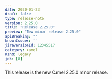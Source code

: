 ```yaml
---
date: 2020-01-23
draft: false 
type: release-note
version: 2.25.0
title: "Release 2.25.0"
preview: "New minor release 2.25.0"
apiBreaking: ""
knownIssues: ""
jiraVersionId: 12345517
category: camel
kind: legacy
jdk: [8]
---
```


This release is the new Camel 2.25.0 minor release.
